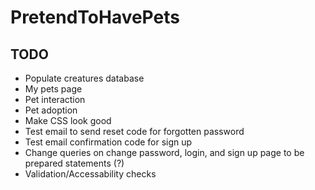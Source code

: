 # PretendToHavePets

TODO
----

- Populate creatures database
- My pets page
- Pet interaction
- Pet adoption
- Make CSS look good
- Test email to send reset code for forgotten password
- Test email confirmation code for sign up
- Change queries on change password, login, and sign up page to be prepared statements (?)
- Validation/Accessability checks
